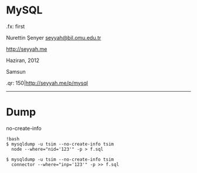 # MySQL

.fx: first

Nurettin Şenyer <seyyah@bil.omu.edu.tr>

http://seyyah.me

Haziran, 2012

Samsun

.qr: 150|http://seyyah.me/p/mysql

---

# Dump

no-create-info

    !bash
    $ mysqldump -u tsim --no-create-info tsim
      node --where="nid='123'" -p > f.sql

    $ mysqldump -u tsim --no-create-info tsim
      connector --where="inp='123'" -p >> f.sql

